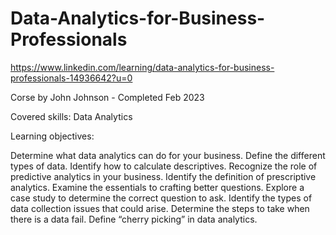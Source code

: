 # Data-Analytics-for-Business-Professionals

https://www.linkedin.com/learning/data-analytics-for-business-professionals-14936642?u=0

Corse by John Johnson - Completed Feb 2023

Covered skills: Data Analytics

Learning objectives:

  Determine what data analytics can do for your business.
  Define the different types of data.
  Identify how to calculate descriptives.
  Recognize the role of predictive analytics in your business.
  Identify the definition of prescriptive analytics.
  Examine the essentials to crafting better questions.
  Explore a case study to determine the correct question to ask.
  Identify the types of data collection issues that could arise.
  Determine the steps to take when there is a data fail.
  Define “cherry picking” in data analytics.
